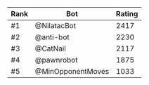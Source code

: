 Rank|Bot|Rating
---|---|---
#1|@NilatacBot|2417
#2|@anti-bot|2230
#3|@CatNail|2117
#4|@pawnrobot|1875
#5|@MinOpponentMoves|1033
